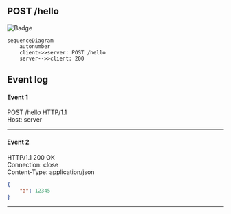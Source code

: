## POST /hello
![Badge](https://img.shields.io/badge/200-green)
  
```mermaid
sequenceDiagram
    autonumber
    client->>server: POST /hello
    server-->>client: 200
```
  
## Event log
#### Event 1
  
POST /hello HTTP/1.1  
Host: server  
  

  
---
  
#### Event 2
  
HTTP/1.1 200 OK  
Connection: close  
Content-Type: application/json  
  

  
```json
{
    "a": 12345
}
```
  
---
  